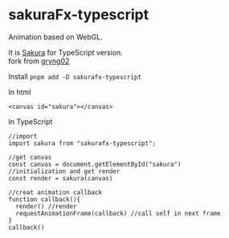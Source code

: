 # sakuraFx-typescript
Animation based on WebGL.

It is [Sakura](https://codepen.io/wikyware-net/details/poRgJge) for TypeScript version.  
fork from [gryng02](https://qiita.com/gryng02)

Install `pnpm add -D sakurafx-typescript`

In html

    <canvas id="sakura"></canvas>
 
In TypeScript

    //import
    import sakura from "sakurafx-typescript";
    
    //get canvas
    const canvas = document.getElementById("sakura")
    //initialization and get render
    const render = sakura(canvas)
    
    //creat animation callback
    function callback(){
      render() //render
      requestAnimationFrame(callback) //call self in next frame
    }
    callback()
